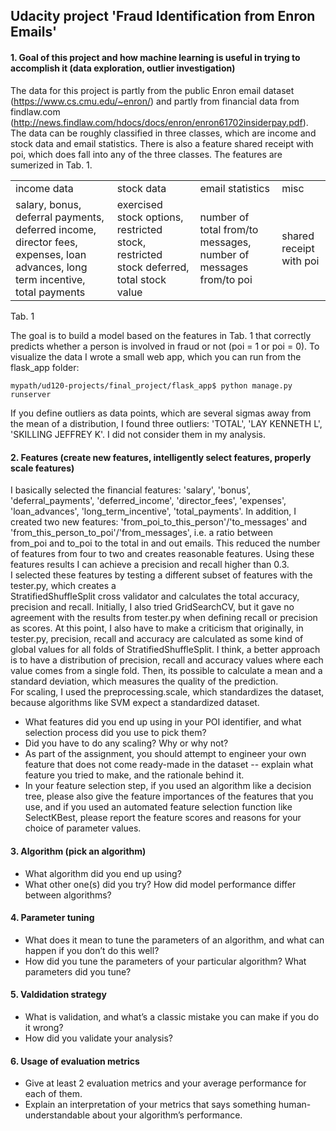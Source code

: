 ## Udacity project 'Fraud Identification from Enron Emails'



#### 1. Goal of this project and how machine learning is useful in trying to accomplish it (data exploration, outlier investigation)

The data for this project is partly from the public Enron email dataset (https://www.cs.cmu.edu/~enron/) and partly from financial data from findlaw.com (http://news.findlaw.com/hdocs/docs/enron/enron61702insiderpay.pdf). 
The data can be roughly classified in three classes, which are income and stock data and email statistics. There is also a feature shared receipt with poi, which does fall into any of the three classes. The features are sumerized in Tab. 1.  
<table>  
    <tr>
        <td>income data </td> 
        <td> stock data </td>  
        <td> email statistics </td> 
        <td> misc </td> </tr>
    <tr>
        <td>salary, bonus, deferral payments, deferred income, 
        director fees, expenses, loan advances, long term incentive,
        total payments
        </td> 
        <td> exercised stock options, restricted stock, 
        restricted stock deferred, total stock value 
        </td>
        <td>number of total from/to messages, number of messages
        from/to 
        poi
        </td>
        <td> shared receipt with poi 
     <tr>
</table>
Tab. 1

The goal is to build a model based on the features in Tab. 1 that correctly predicts whether a person is involved in fraud or not (poi = 1 or poi = 0).
To visualize the data I wrote a small web app, which you can run from the flask_app folder:
```
mypath/ud120-projects/final_project/flask_app$ python manage.py runserver
```  
If you define outliers as data points, which are several sigmas away from the mean of a distribution, I found three 
outliers:  'TOTAL', 'LAY KENNETH L', 'SKILLING JEFFREY K'. I did not consider them in my analysis. 


#### 2. Features (create new features, intelligently select features, properly scale features)
I basically selected the financial features: 
'salary', 'bonus', 'deferral_payments', 'deferred_income', 'director_fees', 'expenses', 'loan_advances', 
'long_term_incentive', 'total_payments'. In addition, I created two new features: 
'from_poi_to_this_person'/'to_messages' and 'from_this_person_to_poi'/'from_messages', i.e. a ratio between  
from_poi and to_poi to the total in and out emails. This reduced the number of features from four to two and creates 
reasonable features. 
Using these features results I can achieve a precision and recall higher than 0.3.       
I selected these features by testing a different subset of features with the tester.py, which creates a  
StratifiedShuffleSplit cross validator and calculates the total accuracy, precision and recall.
Initially, I also tried GridSearchCV, but it gave no agreement with the results from tester.py when defining recall 
or precision as scores. At this point, I also have to make a criticism that originally, in tester.py, precision, recall 
and accuracy are calculated as some kind of global values for all folds of StratifiedShuffleSplit. I think, a better 
approach is to have a distribution of precision, recall and accuracy values where each value comes from a single fold.
Then, its possible to calculate a mean and a standard deviation, which measures the quality of the prediction.        
For scaling, I used the preprocessing.scale, which standardizes the dataset, because algorithms like SVM expect a 
standardized dataset.   


+ What features did you end up using in your POI identifier, and what selection process did you use to pick them?
+ Did you have to do any scaling? Why or why not? 
+ As part of the assignment, you should attempt to engineer your own feature that does not come ready-made in the dataset 
-- explain what feature you tried to make, and the rationale behind it. 
+ In your feature selection step, if you used an algorithm like a decision tree, please also give the feature importances 
of the features that you use, and if you used an automated feature selection function like SelectKBest, please report 
the feature scores and reasons for your choice of parameter values.

#### 3. Algorithm (pick an algorithm)
+ What algorithm did you end up using? 
+ What other one(s) did you try? How did model performance differ between algorithms?

#### 4. Parameter tuning
+ What does it mean to tune the parameters of an algorithm, and what can happen if you don’t do this well?
+  How did you tune the parameters of your particular algorithm? What parameters did you tune?

#### 5. Valdidation strategy
+ What is validation, and what’s a classic mistake you can make if you do it wrong?
+ How did you validate your analysis?

#### 6. Usage of evaluation metrics
+ Give at least 2 evaluation metrics and your average performance for each of them. 
+  Explain an interpretation of your metrics that says something human-understandable about your algorithm’s performance.

